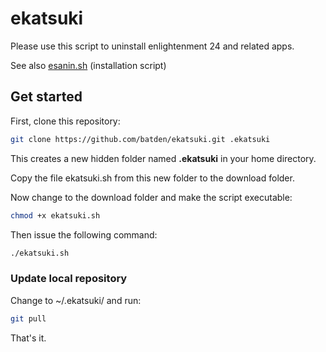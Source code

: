 # ekatsuki

Please use this script to uninstall enlightenment 24 and related apps.

See also [esanin.sh](https://github.com/batden/esanin) (installation script)

## Get started

First, clone this repository:

```bash
git clone https://github.com/batden/ekatsuki.git .ekatsuki
```

This creates a new hidden folder named **.ekatsuki** in your home directory.

Copy the file ekatsuki.sh from this new folder to the download folder.

Now change to the download folder and make the script executable:

```bash
chmod +x ekatsuki.sh
```

Then issue the following command:

```bash
./ekatsuki.sh
```

### Update local repository

Change to ~/.ekatsuki/ and run:

```bash
git pull
```

That's it.
